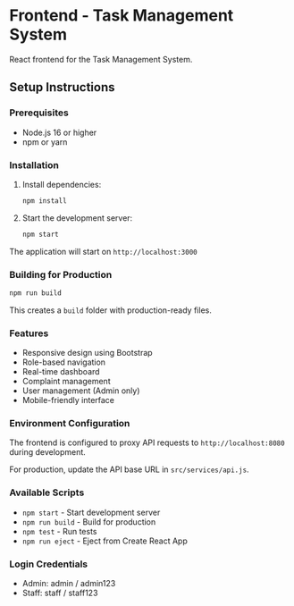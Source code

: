 # Frontend - Task Management System

React frontend for the Task Management System.

## Setup Instructions

### Prerequisites
- Node.js 16 or higher
- npm or yarn

### Installation
1. Install dependencies:
   ```bash
   npm install
   ```

2. Start the development server:
   ```bash
   npm start
   ```

The application will start on `http://localhost:3000`

### Building for Production
```bash
npm run build
```

This creates a `build` folder with production-ready files.

### Features
- Responsive design using Bootstrap
- Role-based navigation
- Real-time dashboard
- Complaint management
- User management (Admin only)
- Mobile-friendly interface

### Environment Configuration
The frontend is configured to proxy API requests to `http://localhost:8080` during development.

For production, update the API base URL in `src/services/api.js`.

### Available Scripts
- `npm start` - Start development server
- `npm run build` - Build for production
- `npm test` - Run tests
- `npm run eject` - Eject from Create React App

### Login Credentials
- Admin: admin / admin123
- Staff: staff / staff123
